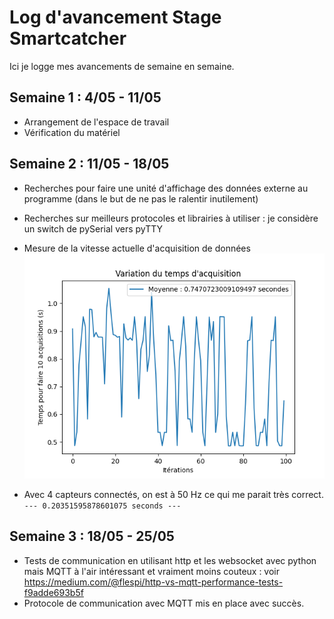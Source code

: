 # Log d'avancement Stage Smartcatcher

Ici je logge mes avancements de semaine en semaine.

## Semaine 1 : 4/05 - 11/05

* Arrangement de l'espace de travail
* Vérification du matériel

## Semaine 2 : 11/05 - 18/05

* Recherches pour faire une unité d'affichage des données externe au programme (dans le but de ne pas le ralentir inutilement)
* Recherches sur meilleurs protocoles et librairies à utiliser : je considère un switch de pySerial vers pyTTY

* Mesure de la vitesse actuelle d'acquisition de données
![frequency plot](frequency_plot.png)
* Avec 4 capteurs connectés, on est à 50 Hz ce qui me parait très correct.
  `--- 0.20351595878601075 seconds ---` 


## Semaine 3 : 18/05 - 25/05

* Tests de communication en utilisant http et les websocket avec python mais MQTT à l'air intéressant et vraiment moins couteux : voir https://medium.com/@flespi/http-vs-mqtt-performance-tests-f9adde693b5f
* Protocole de communication avec MQTT mis en place avec succès.
